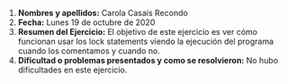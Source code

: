 1. **Nombres y apellidos:** Carola Casais Recondo
2. **Fecha:** Lunes 19 de octubre de 2020
3. **Resumen del Ejercicio:**  El objetivo de este ejercicio es ver cómo funcionan usar los lock statements viendo la ejecución del programa
cuando los comentamos y cuando no.
4. **Dificultad o problemas presentados y como se resolvieron:** No hubo dificultades en este ejercicio.
